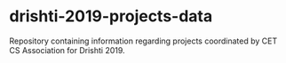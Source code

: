 # drishti-2019-projects-data
Repository containing information regarding projects coordinated by CET CS Association for Drishti 2019.
